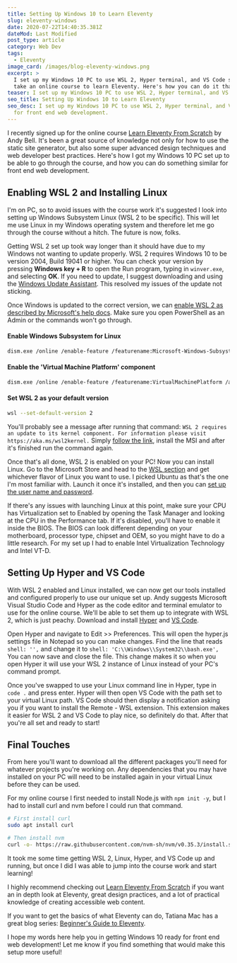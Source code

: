 ```yaml
---
title: Setting Up Windows 10 to Learn Eleventy
slug: eleventy-windows
date: 2020-07-22T14:40:35.381Z
dateMod: Last Modified
post_type: article
category: Web Dev
tags:
  - Eleventy
image_card: /images/blog-eleventy-windows.png
excerpt: >
  I set up my Windows 10 PC to use WSL 2, Hyper terminal, and VS Code so I could
  take an online course to learn Eleventy. Here's how you can do it that too.
teaser: I set up my Windows 10 PC to use WSL 2, Hyper terminal, and VS Code.
seo_title: Setting Up Windows 10 to Learn Eleventy
seo_desc: I set up my Windows 10 PC to use WSL 2, Hyper terminal, and VS Code
  for front end web development.
---
```

I recently signed up for the online course [Learn Eleventy From Scratch](https://piccalil.li/course/learn-eleventy-from-scratch/) by Andy Bell. It's been a great source of knowledge not only for how to use the static site generator, but also some super advanced design techniques and web developer best practices. Here's how I got my Windows 10 PC set up to be able to go through the course, and how you can do something similar for front end web development.

## Enabling WSL 2 and Installing Linux

I'm on PC, so to avoid issues with the course work it's suggested I look into setting up Windows Subsystem Linux (WSL 2 to be specific). This will let me use Linux in my Windows operating system and therefore let me go through the course without a hitch. The future is now, folks.

Getting WSL 2 set up took way longer than it should have due to my Windows not wanting to update properly. WSL 2 requires Windows 10 to be version 2004, Build 19041 or higher. You can check your version by pressing **Windows key + R** to open the Run program, typing in `winver.exe`, and selecting **OK**. If you need to update, I suggest downloading and using the [Windows Update Assistant](https://www.microsoft.com/en-us/software-download/windows10). This resolved my issues of the update not sticking.

Once Windows is updated to the correct version, we can [enable WSL 2 as described by Microsoft's help docs](https://docs.microsoft.com/en-us/windows/wsl/install-win10). Make sure you open PowerShell as an Admin or the commands won't go through.

#### Enable Windows Subsystem for Linux

```bash
dism.exe /online /enable-feature /featurename:Microsoft-Windows-Subsystem-Linux /all /norestart
```

#### Enable the 'Virtual Machine Platform' component

```bash
dism.exe /online /enable-feature /featurename:VirtualMachinePlatform /all /norestart
```

#### Set WSL 2 as your default version

```bash
wsl --set-default-version 2
```

You'll probably see a message after running that command: `WSL 2 requires an update to its kernel component. For information please visit https://aka.ms/wsl2kernel.` Simply [follow the link](https://aka.ms/wsl2kernel), install the MSI and after it's finished run the command again.

Once that's all done, WSL 2 is enabled on your PC! Now you can install Linux. Go to the Microsoft Store and head to the [WSL section](https://aka.ms/wslstore) and get whichever flavor of Linux you want to use. I picked Ubuntu as that's the one I'm most familiar with. Launch it once it's installed, and then you can [set up the user name and password](https://docs.microsoft.com/en-us/windows/wsl/user-support).

If there's any issues with launching Linux at this point, make sure your CPU has Virtualization set to Enabled by opening the Task Manager and looking at the CPU in the Performance tab. If it's disabled, you'll have to enable it inside the BIOS. The BIOS can look different depending on your motherboard, processor type, chipset and OEM, so you might have to do a little research. For my set up I had to enable Intel Virtualization Technology and Intel VT-D.

## Setting Up Hyper and VS Code

With WSL 2 enabled and Linux installed, we can now get our tools installed and configured properly to use our unique set up. Andy suggests Microsoft Visual Studio Code and Hyper as the code editor and terminal emulator to use for the online course. We'll be able to set them up to integrate with WSL 2, which is just peachy. Download and install [Hyper](https://hyper.is/) and [VS Code](https://code.visualstudio.com/).

Open Hyper and navigate to Edit >> Preferences. This will open the hyper.js settings file in Notepad so you can make changes. Find the line that reads `shell: '',` and change it to `shell: 'C:\\Windows\\System32\\bash.exe',` You can now save and close the file. This change makes it so when you open Hyper it will use your WSL 2 instance of Linux instead of your PC's command prompt.

Once you've swapped to use your Linux command line in Hyper, type in `code .` and press enter. Hyper will then open VS Code with the path set to your virtual Linux path. VS Code should then display a notification asking you if you want to install the Remote - WSL extension. This extension makes it easier for WSL 2 and VS Code to play nice, so definitely do that. After that you're all set and ready to start!

## Final Touches

From here you'll want to download all the different packages you'll need for whatever projects you're working on. Any dependencies that you may have installed on your PC will need to be installed again in your virtual Linux before they can be used.

For my online course I first needed to install Node.js with `npm init -y`, but I had to install curl and nvm before I could run that command.

```bash
# First install curl
sudo apt install curl

# Then install nvm
curl -o- https://raw.githubusercontent.com/nvm-sh/nvm/v0.35.3/install.sh | bash
```

It took me some time getting WSL 2, Linux, Hyper, and VS Code up and running, but once I did I was able to jump into the course work and start learning!

I highly recommend checking out [Learn Eleventy From Scratch](https://piccalil.li/course/learn-eleventy-from-scratch/) if you want an in depth look at Eleventy, great design practices, and a lot of practical knowledge of creating accessible web content.

If you want to get the basics of what Eleventy can do, Tatiana Mac has a great blog series: [Beginner's Guide to Eleventy](https://tatianamac.com/posts/beginner-eleventy-tutorial-parti/).

I hope my words here help you in getting Windows 10 ready for front end web development! Let me know if you find something that would make this setup more useful!
